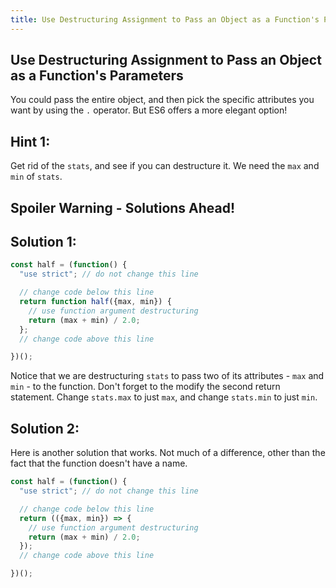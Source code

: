 ```yaml
---
title: Use Destructuring Assignment to Pass an Object as a Function's Parameters
---
```

## Use Destructuring Assignment to Pass an Object as a Function's Parameters

<!-- The article goes here, in GitHub-flavored Markdown. Feel free to add YouTube videos, images, and CodePen/JSBin embeds  -->
You could pass the entire object, and then pick the specific attributes you want by using the `.` operator. But ES6 offers a more elegant option!

## Hint 1:

Get rid of the `stats`, and see if you can destructure it. We need the `max` and `min` of `stats`.

## Spoiler Warning - Solutions Ahead!

## Solution 1:

```javascript
const half = (function() {
  "use strict"; // do not change this line

  // change code below this line
  return function half({max, min}) {
    // use function argument destructuring
    return (max + min) / 2.0;
  };
  // change code above this line

})();
```

Notice that we are destructuring `stats` to pass two of its attributes - `max` and `min` - to the function. Don't forget to the modify the second return statement. Change `stats.max` to just `max`, and change `stats.min` to just `min`.

## Solution 2:

Here is another solution that works. Not much of a difference, other than the fact that the function doesn't have a name.

```javascript
const half = (function() {
  "use strict"; // do not change this line

  // change code below this line
  return (({max, min}) => {
    // use function argument destructuring
    return (max + min) / 2.0;
  });
  // change code above this line

})();
```
